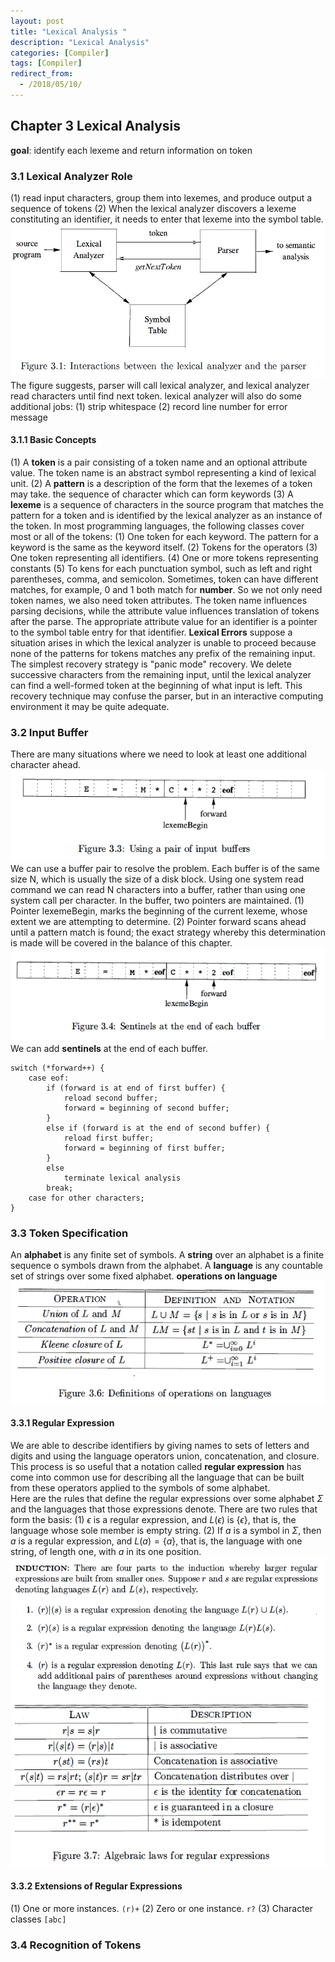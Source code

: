 ```yaml
---
layout: post
title: "Lexical Analysis "
description: "Lexical Analysis"
categories: [Compiler]
tags: [Compiler]
redirect_from:
  - /2018/05/10/
---
```


## Chapter 3 Lexical Analysis
**goal**: identify each lexeme and return information on token
### 3.1 Lexical Analyzer Role
(1) read input characters, group them into lexemes, and produce output a sequence of tokens
(2) When the lexical analyzer discovers a lexeme constituting an identifier, it needs to enter that lexeme into the symbol table. 
![Alt text](./1525905998501.png)
The figure suggests, parser will call lexical analyzer, and lexical analyzer read characters until find next token. 
lexical analyzer will also do some additional jobs:
(1) strip whitespace
(2) record line number for error message
#### 3.1.1 Basic Concepts
(1) A **token** is a pair consisting of a token name and an optional attribute value. The token name is an abstract symbol representing a kind of lexical unit. 
(2) A **pattern** is a description of the form that the lexemes of a token may take. 
the sequence of character which can form keywords
(3) A **lexeme** is a sequence of characters in the source program that matches the pattern for a token and is identified by the lexical analyzer as an instance of the token. 
In most programming languages, the following classes cover most or all of the tokens:
(1) One token for each keyword. The pattern for a keyword is the same as the keyword itself.
(2) Tokens for the operators
(3) One token representing all identifiers.
(4) One or more tokens representing constants
(5) To kens for each punctuation symbol, such as left and right parentheses, comma, and semicolon.
Sometimes, token can have different matches, for example, 0 and 1 both match for **number**. So we not only need token names, we also need token attributes. The token name influences parsing decisions, while the attribute value influences translation of tokens after the parse. 
The appropriate attribute value for an identifier is a pointer to the symbol table entry for that identifier. 
**Lexical Errors** suppose a situation arises in which the lexical analyzer is unable to proceed because none of the patterns for tokens matches any prefix of the remaining input. The simplest recovery strategy is "panic mode" recovery. We delete successive characters from the remaining input, until the lexical analyzer can find a well-formed token at the beginning of what input is left. This recovery technique may confuse the parser, but in an interactive computing environment it may be quite adequate.

### 3.2 Input Buffer
There are many situations where we need to look at least one additional character ahead. 
![Alt text](./1525925908025.png)
We can use a buffer pair to resolve the problem. Each buffer is of the same size N, which is usually the size of a disk block. Using one system read command we can read N characters into a buffer, rather than using one system call per character. 
In the buffer, two pointers are maintained. 
(1) Pointer lexemeBegin, marks the beginning of the current lexeme, whose extent we are attempting to determine.
(2) Pointer forward scans ahead until a pattern match is found; the exact strategy whereby this determination is made will be covered in the balance of this chapter.
![Alt text](./1525926047058.png)
We can add **sentinels** at the end of each buffer. 
```
switch (*forward++) {
	case eof: 
		if (forward is at end of first buffer) {
			reload second buffer;
			forward = beginning of second buffer;
		}
		else if (forward is at the end of second buffer) {
			reload first buffer;
			forward = beginning of first buffer;
		}
		else 
			terminate lexical analysis
		break;
	case for other characters;
}
```
### 3.3 Token Specification
An **alphabet** is any finite set of symbols. 
A **string** over an alphabet is a finite sequence o symbols drawn from the alphabet. 
A **language** is any countable set of strings over some fixed alphabet. 
**operations on language**
![Alt text](./1525926320045.png)
#### 3.3.1 Regular Expression
We are able to describe identifiers by giving names to sets of letters and digits and using the language operators union, concatenation, and closure. This process is so useful that a notation called **regular expression** has come into common use for describing all the language that can be built from these operators applied to the symbols of some alphabet.  
Here are the rules that define the regular expressions over some alphabet $\Sigma$ and the languages that those expressions denote. 
There are two rules that form the basis:
(1) $\epsilon$ is a regular expression, and $L(\epsilon)$ is $\{\epsilon\}$, that is, the language whose sole member is empty string. 
(2) If $a$ is a symbol in $\Sigma$, then $a$ is a regular expression, and $L(a) = \{a\}$, that is, the language with one string, of length one, with $a$ in its one position. 
![Alt text](./1525926883438.png)
![Alt text](./1525926900662.png)
#### 3.3.2 Extensions of Regular Expressions
(1) One or more instances. `(r)+`
(2) Zero or one instance. `r?`
(3) Character classes `[abc]`

### 3.4 Recognition of Tokens
